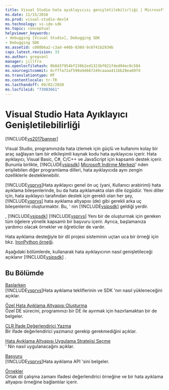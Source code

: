 ```yaml
---
title: Visual Studio hata ayıklayıcısı genişletilebilirliği | Microsoft Docs
ms.date: 11/15/2016
ms.prod: visual-studio-dev14
ms.technology: vs-ide-sdk
ms.topic: conceptual
helpviewer_keywords:
- debugging [Visual Studio], Debugging SDK
- Debugging SDK
ms.assetid: c088b6a2-c3ad-446b-830d-9c6f41b2934b
caps.latest.revision: 33
ms.author: gregvanl
manager: jillfra
ms.openlocfilehash: 0b8d37954bf238b2ed1323bf021fded94ec0c584
ms.sourcegitcommit: 6cfffa72af599a9d667249caaaa411bb28ea69fd
ms.translationtype: MT
ms.contentlocale: tr-TR
ms.lasthandoff: 09/02/2020
ms.locfileid: "73983661"
---
```

# <a name="visual-studio-debugger-extensibility"></a>Visual Studio Hata Ayıklayıcı Genişletilebilirliği
[!INCLUDE[vs2017banner](../../includes/vs2017banner.md)]

Visual Studio, programınızda hata izlemek için güçlü ve kullanımı kolay bir araç sağlayan tam bir etkileşimli kaynak kodu hata ayıklayıcısı içerir. Hata ayıklayıcı, Visual Basic, C#, C/C++ ve JavaScript için kapsamlı destek içerir. Bununla birlikte, [!INCLUDE[vsipsdk](../../includes/vsipsdk-md.md)] [Microsoft İndirme Merkezi](https://www.microsoft.com/download/details.aspx?id=21835)' nden erişilebilen diğer programlama dilleri, hata ayıklayıcıda aynı zengin özelliklerle desteklenebilir.  
  
 [!INCLUDE[vsprvs](../../includes/vsprvs-md.md)]Hata ayıklayıcı genel ön uç (yani, Kullanıcı arabirimi) hata ayıklama bileşenlerinde, bu da hata ayıklamakta olan dile özgüdür. Yeni diller için, hata ayıklayıcı tarafından destek için gerekli olan her şey, [!INCLUDE[vsprvs](../../includes/vsprvs-md.md)] hata ayıklama altyapısı (de) gibi gerekli arka uç bileşenlerini oluşturmaktır. Bu, ' nin [!INCLUDE[vsipsdk](../../includes/vsipsdk-md.md)] geldiği yerdir.  
  
 , [!INCLUDE[vsipsdk](../../includes/vsipsdk-md.md)] [!INCLUDE[vsprvs](../../includes/vsprvs-md.md)] Yenı bir de oluşturmak için gereken tüm öğelere yönelik kapsamlı bir başvuru içerir. Ayrıca, başlamanıza yardımcı olacak örnekler ve öğreticiler de vardır.  
  
 Hata ayıklama desteğiyle bir dil projesi sisteminin uçtan uca bir örneği için bkz. [IronPython örneği](https://msdn.microsoft.com/4c41695c-12c1-4670-b43b-d8d84c9e4089).  
  
 Aşağıdaki bölümlerde, kullanarak hata ayıklayıcının nasıl genişletileceği açıklanır [!INCLUDE[vsipsdk](../../includes/vsipsdk-md.md)] .  
  
## <a name="in-this-section"></a>Bu Bölümde  
 [Başlarken](../../extensibility/debugger/getting-started-with-debugger-extensibility.md)  
 [!INCLUDE[vsprvs](../../includes/vsprvs-md.md)]Hata ayıklama tekliflerinin ve SDK 'nın nasıl yükleneceğini açıklar.  
  
 [Özel Hata Ayıklama Altyapısı Oluşturma](../../extensibility/debugger/creating-a-custom-debug-engine.md)  
 Özel DE sürecini, programınızı bir DE ile ayırmak için hazırlamaktan bir de belgeler.  
  
 [CLR İfade Değerlendirici Yazma](../../extensibility/debugger/writing-a-common-language-runtime-expression-evaluator.md)  
 Bir ifade değerlendirici yazmanız gerekip gerekmediğini açıklar.  
  
 [Hata Ayıklama Altyapısı Uygulama Stratejisi Seçme](../../extensibility/debugger/choosing-a-debug-engine-implementation-strategy.md)  
 ' Nin nasıl uygulanacağını açıklar.  
  
 [Başvuru](../../extensibility/debugger/reference/reference-visual-studio-debugging-apis.md)  
 [!INCLUDE[vsprvs](../../includes/vsprvs-md.md)]Hata ayıklama API 'sini belgeler.  
  
 [Örnekler](../../extensibility/debugger/visual-studio-debugging-samples.md)  
 Ortak dil çalışma zamanı ifadesi değerlendirici örneğine ve bir hata ayıklama altyapısı örneğine bağlantılar içerir.
